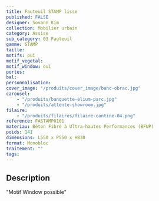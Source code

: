 ```yaml
---
title: Fauteuil STAMP lisse
published: FALSE
designer: Sovann Kim
collection: Mobilier urbain
category: Assise
sub_category: 03 Fauteuil
gamme: STAMP
taille:
motifs: oui
motif_vegetal:
motif_window: oui
portes:
bal:
personnalisation:
cover_image: "/produits/cover_image/banc-obrac.jpg"
carousel:
    - "/produits/banquette-elium-parc.jpg"
    - "/produits/attente-showroom.jpg"
filaire:
    - "/produits/filaires/filaire-cantine-04.png"
reference: FASTAMP0101
materiau: Béton Fibré à Ultra-hautes Performances (BFUP)
poids: 141
dimensions: L550 x P550 x H830
format: Monobloc
traitement: ""
tags:
---
```


## Description

"Motif Window possible"
